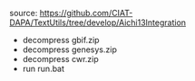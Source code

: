 source: https://github.com/CIAT-DAPA/TextUtils/tree/develop/Aichi13Integration
- decompress gbif.zip
- decompress genesys.zip
- decompress cwr.zip
- run run.bat